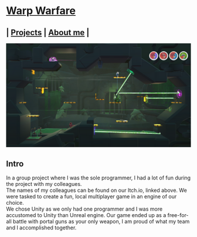 # [Warp Warfare](https://luckyelias.itch.io/group29-warp-warfare)

## | [Projects](https://daandemaecker.github.io)  |    [About me](https://daandemaecker.github.io/AboutMe.html)  |

<img src="../Content/WarpWarfare.png" alt="drawing" width="800"/>

## Intro
In a group project where I was the sole programmer, I had a lot of fun during the project with my colleagues.  
The names of my colleagues can be found on our Itch.io, linked above.
We were tasked to create a fun, local multiplayer game in an engine of our choice.  
We chose Unity as we only had one programmer and I was more accustomed to Unity than Unreal engine.
Our game ended up as a free-for-all battle with portal guns as your only weapon, I am proud
of what my team and I accomplished together.  
